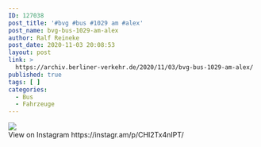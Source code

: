 ```yaml
---
ID: 127038
post_title: '#bvg #bus #1029 am #alex'
post_name: bvg-bus-1029-am-alex
author: Ralf Reineke
post_date: 2020-11-03 20:08:53
layout: post
link: >
  https://archiv.berliner-verkehr.de/2020/11/03/bvg-bus-1029-am-alex/
published: true
tags: [ ]
categories:
  - Bus
  - Fahrzeuge
---
```

<div><img src='https://scontent-iad3-1.cdninstagram.com/v/t51.29350-15/123290217_2879651242266836_9086918901412035357_n.jpg?_nc_cat=107&ccb=2&_nc_sid=8ae9d6&_nc_ohc=_th7osqm7sgAX8ACL0m&_nc_ht=scontent-iad3-1.cdninstagram.com&oh=ad85c457f532e66167c2f7e81e29af1b&oe=5FC58778' style='max-width:600px;' /><br/><div>View on Instagram https://instagr.am/p/CHI2Tx4nIPT/</div></div>